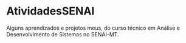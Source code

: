 # AtividadesSENAI
Alguns aprendizados e projetos meus, do curso técnico em Análise e Desenvolvimento de Sistemas no SENAI-MT.
